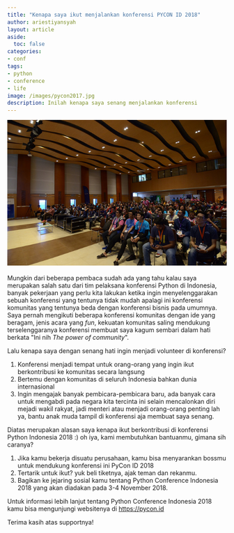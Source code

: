 ```yaml
---
title: "Kenapa saya ikut menjalankan konferensi PYCON ID 2018"
author: ariestiyansyah
layout: article
aside:
  toc: false
categories:
- conf
tags:
- python
- conference
- life
image: /images/pycon2017.jpg
description: Inilah kenapa saya senang menjalankan konferensi
---
```

<center><img src="/images/pycon2017.jpg"></center>
<br>
Mungkin dari beberapa pembaca sudah ada yang tahu kalau saya merupakan salah satu dari tim pelaksana konferensi Python di Indonesia, banyak pekerjaan yang perlu kita lakukan ketika ingin menyelenggarakan sebuah konferensi yang tentunya tidak mudah apalagi ini konferensi komunitas yang tentunya beda dengan konferensi bisnis pada umumnya. Saya pernah mengikuti beberapa konferensi komunitas dengan ide yang beragam, jenis acara yang <i>fun</i>, kekuatan komunitas saling mendukung terselenggaranya konferensi membuat saya kagum sembari dalam hati berkata "Ini nih <i>The power of community</i>". 

Lalu kenapa saya dengan senang hati ingin menjadi volunteer di konferensi?

1. Konferensi menjadi tempat untuk orang-orang yang ingin ikut berkontribusi ke komunitas secara langsung
2. Bertemu dengan komunitas di seluruh Indonesia bahkan dunia internasional
3. Ingin mengajak banyak pembicara-pembicara baru, ada banyak cara untuk mengabdi pada negara kita tercinta ini selain mencalonkan diri mejadi wakil rakyat, jadi menteri atau menjadi orang-orang penting lah ya, bantu anak muda tampil di konferensi aja membuat saya senang.

Diatas merupakan alasan saya kenapa ikut berkontribusi di konferensi Python Indonesia 2018 :) oh iya, kami membutuhkan bantuanmu, gimana sih caranya?

1. Jika kamu bekerja disuatu perusahaan, kamu bisa menyarankan bossmu untuk mendukung konferensi ini PyCon ID 2018
2. Tertarik untuk ikut? yuk beli tiketnya, ajak teman dan rekanmu.
3. Bagikan ke jejaring sosial kamu tentang Python Conference Indonesia 2018 yang akan diadakan pada 3-4 November 2018.

Untuk informasi lebih lanjut tentang Python Conference Indonesia 2018 kamu bisa mengunjungi websitenya di <a href="https://pycon.id">https://pycon.id</a>

Terima kasih atas supportnya!
